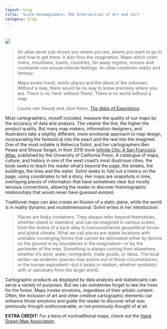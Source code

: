 ```yaml
---
layout: blog
title: 'Scale Unimaginable: The Intersection of Art and Cart'
category: blog
---
```


<h1><img src="http://lyzidiamond.files.wordpress.com/2011/11/monarchs.jpeg"></h1>

<blockquote>
  <p>An atlas never just shows you where you are, where you want to go to and how to get there. It also fires the imagination. Maps which chart rivers, mountains, towns, countries, far-away regions, oceans and continents can arouse intense feelings. An atlas combines reality and fantasy.</p>
  <p>Maps evoke travel, exotic places and the allure of the unknown. Without a map, there would be no way to know precisely where you are. There is no ‘here’ without ‘there’. There is no world without a map.</p>
  <cite>Louise van Swaaij and Jean Klare, <a href="http://www.amazon.com/Atlas-Experience-Louise-van-Swaaji/dp/1582341001">The Atlas of Experience</a></cite>
</blockquote>

Most cartographers, myself included, measure the quality of our maps by the accuracy of data and analysis. The cleaner the line, the higher the product quality. But many map makers, information designers, and illustrators take a slightly different, more emotional approach to map design, incorporating the fantastical into the exact and the real into the imagined. One of the most notable is Rebecca Solint, and her cartographers Ben Pease and Shizue Seigel, in their 2010 book <a href="http://www.ucpress.edu/book.php?isbn=9780520262508">Infinite City: A San Francisco Atlas</a>, published by the University of California Press. A catalogue of maps, culture, and history in one of the west coast’s most illustrious cities, the book seeks to teach the reader what’s beyond the page, the streets, the buildings, the lines and the water. Solint seeks to fold out a history on the page, using coordinates to tell a story. Her maps are snapshots in time, overlaying pieces of information that have sometimes clear but mostly tenuous connections, allowing the reader to discover historiographic relationships that would never have guessed existed.

Traditional maps can also create an illusion of a static plane, while the world is in reality dynamic and multidimensional. Solint writes in her introduction:

<blockquote><p>Places are leaky containers. They always refer beyond themselves, whether island or mainland, and can be imagined in various scales, from the drama of a back alley to transcontinental geopolitical forces and global climate. What we call places are stable locations with unstable converging forces that cannot be delineated either by fences on the ground or by boundaries in the imagination—or by the perimeter of the map. Something is always coming from elsewhere, whether it’s wind, water, immigrants, trade goods, or ideas. The local exists—an endemic species may evolve out of those circumstances, or the human equivalent—but it exists in relation, whether symbiotic with or sanctuary from the larger world.</p></blockquote>

Cartographic products as displayed by data analysts and statisticians can serve a variety of purposes. But we can sometimes forget to see the trees for the forest. Maps invoke emotions, regardless of their artistic content. Often, the inclusion of art and other creative cartographic elements can enhance those emotions and guide the reader to discover what was previously thought undiscoverable, or not previously thought of at all.

**EXTRA CREDIT:** For a bevy of nontraditional maps, check out the <a href="http://www.handmaps.org/">Hand Drawn Map Association</a>.
